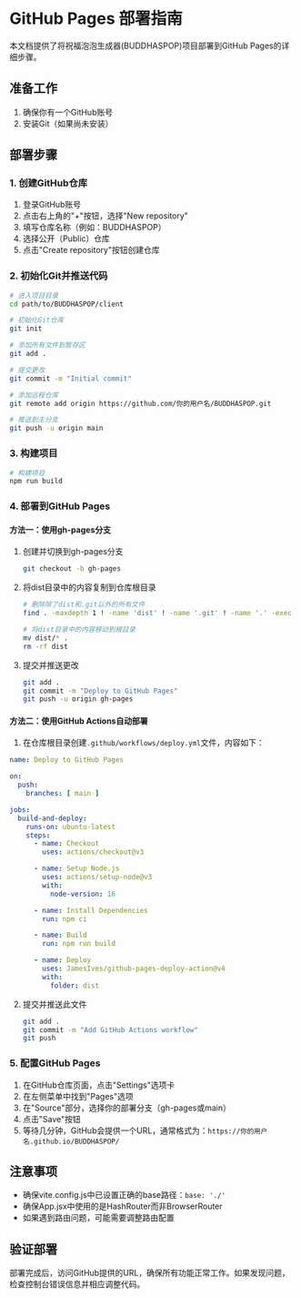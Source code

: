 # GitHub Pages 部署指南

本文档提供了将祝福泡泡生成器(BUDDHASPOP)项目部署到GitHub Pages的详细步骤。

## 准备工作

1. 确保你有一个GitHub账号
2. 安装Git（如果尚未安装）

## 部署步骤

### 1. 创建GitHub仓库

1. 登录GitHub账号
2. 点击右上角的"+"按钮，选择"New repository"
3. 填写仓库名称（例如：BUDDHASPOP）
4. 选择公开（Public）仓库
5. 点击"Create repository"按钮创建仓库

### 2. 初始化Git并推送代码

```bash
# 进入项目目录
cd path/to/BUDDHASPOP/client

# 初始化Git仓库
git init

# 添加所有文件到暂存区
git add .

# 提交更改
git commit -m "Initial commit"

# 添加远程仓库
git remote add origin https://github.com/你的用户名/BUDDHASPOP.git

# 推送到主分支
git push -u origin main
```

### 3. 构建项目

```bash
# 构建项目
npm run build
```

### 4. 部署到GitHub Pages

#### 方法一：使用gh-pages分支

1. 创建并切换到gh-pages分支
   ```bash
   git checkout -b gh-pages
   ```

2. 将dist目录中的内容复制到仓库根目录
   ```bash
   # 删除除了dist和.git以外的所有文件
   find . -maxdepth 1 ! -name 'dist' ! -name '.git' ! -name '.' -exec rm -rf {} \;
   
   # 将dist目录中的内容移动到根目录
   mv dist/* .
   rm -rf dist
   ```

3. 提交并推送更改
   ```bash
   git add .
   git commit -m "Deploy to GitHub Pages"
   git push -u origin gh-pages
   ```

#### 方法二：使用GitHub Actions自动部署

1. 在仓库根目录创建`.github/workflows/deploy.yml`文件，内容如下：

```yaml
name: Deploy to GitHub Pages

on:
  push:
    branches: [ main ]

jobs:
  build-and-deploy:
    runs-on: ubuntu-latest
    steps:
      - name: Checkout
        uses: actions/checkout@v3

      - name: Setup Node.js
        uses: actions/setup-node@v3
        with:
          node-version: 16

      - name: Install Dependencies
        run: npm ci

      - name: Build
        run: npm run build

      - name: Deploy
        uses: JamesIves/github-pages-deploy-action@v4
        with:
          folder: dist
```

2. 提交并推送此文件
   ```bash
   git add .
   git commit -m "Add GitHub Actions workflow"
   git push
   ```

### 5. 配置GitHub Pages

1. 在GitHub仓库页面，点击"Settings"选项卡
2. 在左侧菜单中找到"Pages"选项
3. 在"Source"部分，选择你的部署分支（gh-pages或main）
4. 点击"Save"按钮
5. 等待几分钟，GitHub会提供一个URL，通常格式为：`https://你的用户名.github.io/BUDDHASPOP/`

## 注意事项

- 确保vite.config.js中已设置正确的base路径：`base: './'`
- 确保App.jsx中使用的是HashRouter而非BrowserRouter
- 如果遇到路由问题，可能需要调整路由配置

## 验证部署

部署完成后，访问GitHub提供的URL，确保所有功能正常工作。如果发现问题，检查控制台错误信息并相应调整代码。
